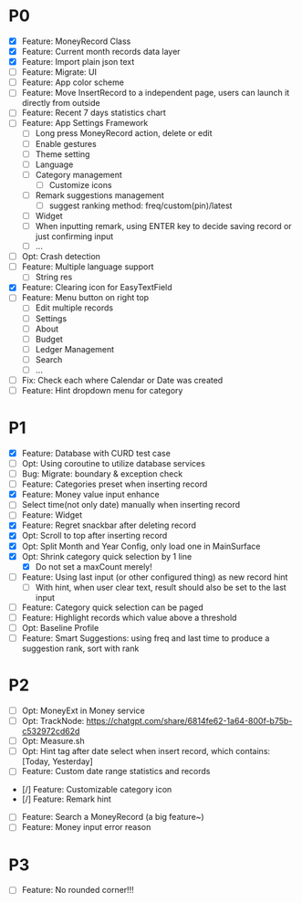 # P0

- [x] Feature: MoneyRecord Class
- [x] Feature: Current month records data layer
- [x] Feature: Import plain json text
- [ ] Feature: Migrate: UI
- [ ] Feature: App color scheme
- [ ] Feature: Move InsertRecord to a independent page, users can launch it directly from
  outside
- [ ] Feature: Recent 7 days statistics chart
- [ ] Feature: App Settings Framework
    - [ ] Long press MoneyRecord action, delete or edit
    - [ ] Enable gestures
    - [ ] Theme setting
    - [ ] Language
    - [ ] Category management
        - [ ] Customize icons
    - [ ] Remark suggestions management
        - [ ] suggest ranking method: freq/custom(pin)/latest
    - [ ] Widget
    - [ ] When inputting remark, using ENTER key to decide saving record or just confirming input
    - [ ] ...
- [ ] Opt: Crash detection
- [ ] Feature: Multiple language support
    - [ ] String res
- [x] Feature: Clearing icon for EasyTextField
- [ ] Feature: Menu button on right top
    - [ ] Edit multiple records
    - [ ] Settings
    - [ ] About
    - [ ] Budget
    - [ ] Ledger Management
    - [ ] Search
    - [ ] ...
- [ ] Fix: Check each where Calendar or Date was created
- [ ] Feature: Hint dropdown menu for category

# P1

- [x] Feature: Database with CURD test case
- [ ] Opt: Using coroutine to utilize database services
- [ ] Bug: Migrate: boundary & exception check
- [ ] Feature: Categories preset when inserting record
- [x] Feature: Money value input enhance
- [ ] Select time(not only date) manually when inserting record
- [ ] Feature: Widget
- [x] Feature: Regret snackbar after deleting record
- [x] Opt: Scroll to top after inserting record
- [x] Opt: Split Month and Year Config, only load one in MainSurface
- [x] Opt: Shrink category quick selection by 1 line
    - [x] Do not set a maxCount merely!
- [ ] Feature: Using last input (or other configured thing) as new record hint
    - [ ] With hint, when user clear text, result should also be set to the last input
- [ ] Feature: Category quick selection can be paged
- [ ] Feature: Highlight records which value above a threshold
- [ ] Opt: Baseline Profile
- [ ] Feature: Smart Suggestions: using freq and last time to produce a suggestion rank, sort with
  rank

# P2

- [ ] Opt: MoneyExt in Money service
- [ ] Opt: TrackNode: https://chatgpt.com/share/6814fe62-1a64-800f-b75b-c532972cd62d
- [ ] Opt: Measure.sh
- [ ] Opt: Hint tag after date select when insert record, which contains: [Today, Yesterday]
- [ ] Feature: Custom date range statistics and records
- [/] Feature: Customizable category icon
- [/] Feature: Remark hint
- [ ] Feature: Search a MoneyRecord (a big feature~)
- [ ] Feature: Money input error reason

# P3

- [ ] Feature: No rounded corner!!!
